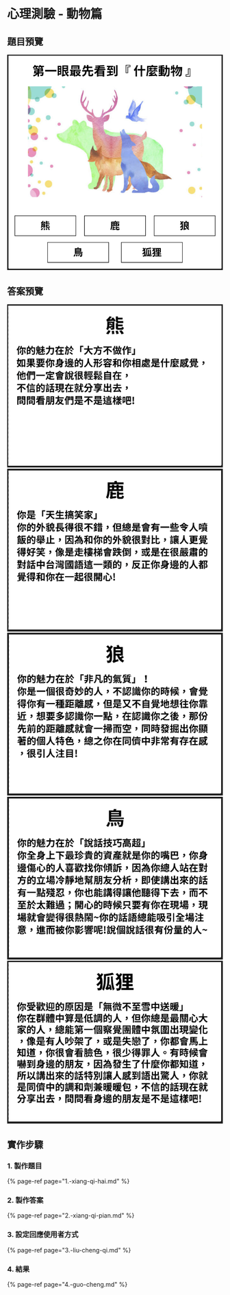 # 心理測驗 - 動物篇

## 題目預覽

![&#x5FC3;&#x7406;&#x6E2C;&#x9A57; - &#x53D7;&#x6B61;&#x8FCE;&#x7684;&#x539F;&#x56E0;](../../.gitbook/assets/jin-jie-dong-wu-pian.png)

## 答案預覽

![](../../.gitbook/assets/xiong.png)![](../../.gitbook/assets/lu.png) ![](../../.gitbook/assets/lang.png)![](../../.gitbook/assets/niao.png) ![](../../.gitbook/assets/hu-li.png)

## 實作步驟

### 1. 製作題目

{% page-ref page="1.-xiang-qi-hai.md" %}

### 2. 製作答案

{% page-ref page="2.-xiang-qi-pian.md" %}

### 3. 設定回應使用者方式

{% page-ref page="3.-liu-cheng-qi.md" %}

### 4. 結果

{% page-ref page="4.-guo-cheng.md" %}



